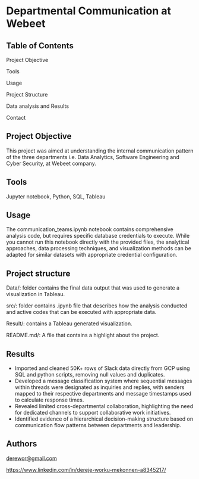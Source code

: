 
# Departmental Communication at Webeet




## Table of Contents

Project Objective 

Tools

Usage

Project Structure

Data analysis and Results

Contact
## Project Objective
This project was aimed at understanding the internal communication pattern of the three departments i.e. Data Analytics, Software Engineering and Cyber Security, at Webeet company. 
## Tools
Jupyter notebook, Python, SQL, Tableau
## Usage
The communication_teams.ipynb notebook contains comprehensive analysis code, but requires specific database credentials to execute. While you cannot run this notebook directly with the provided files, the analytical approaches, data processing techniques, and visualization methods can be adapted for similar datasets with appropriate credential configuration. 
## Project structure
Data/: folder contains the final data output that was used to generate a visualization in Tableau.

src/: folder contains .ipynb file that describes how the analysis conducted and active codes that can be executed with appropriate data.

Result/: contains a Tableau generated visualization.

README.md/: A file that contains a highlight about the project.
## Results
* Imported and cleaned 50K+ rows of Slack data directly from GCP using SQL and python scripts, removing null values and duplicates.
* Developed a message classification system where sequential messages within threads were designated as inquiries and replies, with senders mapped to their respective departments and message timestamps used to calculate response times.
* Revealed limited cross-departmental collaboration, highlighting the need for dedicated channels to support collaborative work initiatives.
* Identified evidence of a hierarchical decision-making structure based on communication flow patterns between departments and leadership.
## Authors

derewor@gmail.com

https://www.linkedin.com/in/dereje-worku-mekonnen-a8345217/

